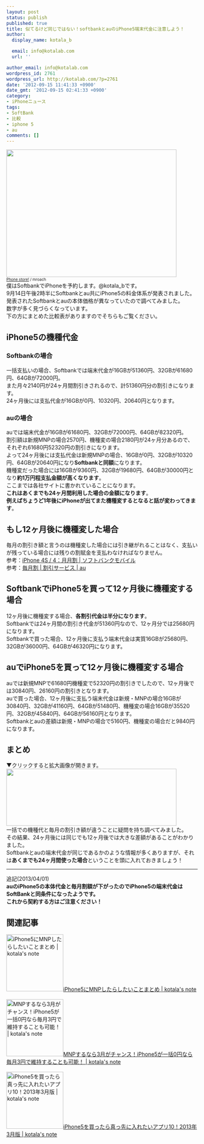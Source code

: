 ```yaml
---
layout: post
status: publish
published: true
title: 似てるけど同じではない！softbankとauのiPhone5端末代金に注意しよう！
author:
  display_name: kotala_b

  email: info@kotalab.com
  url: ''

author_email: info@kotalab.com
wordpress_id: 2761
wordpress_url: http://kotalab.com/?p=2761
date: '2012-09-15 11:41:33 +0900'
date_gmt: '2012-09-15 02:41:33 +0900'
category:
- iPhoneニュース
tags:
- SoftBank
- 比較
- iphone 5
- au
comments: []
---
```

<p><a href="http://kotalab.com/wp-content/uploads/iphone5kakaku_120915.jpg" target="_blank"><img src="http://kotalab.com/wp-content/uploads/iphone5kakaku_120915.jpg" alt="" title="iphone5kakaku_120915" width="448" height="336" class="alignnone size-full wp-image-2769" /></a><br />
<span style="font-size:10px;"><a href="http://www.flickr.com/photos/mroach/2436379822/" target="_blank">Phone store!</a> / mroach</span><br />
僕はSoftbankでiPhoneを予約します。@kotala_bです。<br />
9月14日午後2時半にSoftbankとau共にiPhone5の料金体系が発表されました。<br />
発表されたSoftbankとauの本体価格が異なっていたので調べてみました。<br />
数字が多く見づらくなっています。<br />
下の方にまとめた比較表がありますのでそちらもご覧ください。<br />
<!--more--></p>
<h2>iPhone5の機種代金</h2>
<h3>Softbankの場合</h3>
<p>一括支払いの場合、Softbankでは端末代金が16GBが51360円、32GBが61680円、64GBが72000円。<br />
また月々2140円が24ヶ月間割引きされるので、計51360円分の割引きになります。<br />
24ヶ月後には支払代金が16GBが0円、10320円、20640円となります。</p>
<h3>auの場合</h3>
<p>auでは端末代金が16GBが61680円、32GBが72000円、64GBが82320円。<br />
割引額は新規MNPの場合2570円、機種変の場合2180円が24ヶ月分あるので、それぞれ61680円52320円の割引きになります。<br />
よって24ヶ月後には支払代金は新規MNPの場合、16GBが0円、32GBが10320円、64GBが20640円になり<strong>Softbankと同額</strong>になります。<br />
機種変だった場合には16GBが9360円、32GBが19680円、64GBが30000円となり<strong>約1万円程支払金額が高くなります</strong>。<br />
ここまでは各社サイトに書かれていることになります。<br />
<strong>これはあくまでも24ヶ月間利用した場合の金額になります</strong>。<br />
<strong>例えばちょうど1年後にiPhoneが出てまた機種変するとなると話が変わってきます</strong>。</p>
<h2>もし12ヶ月後に機種変した場合</h2>
<p>毎月の割引き額と言うのは機種変した場合には引き継がれることはなく、支払いが残っている場合には残りの割賦金を支払わなければなりません。<br />
参考：<a href="http://mb.softbank.jp/mb/iphone/price_plan/super_bonus/" target="_blank">iPhone 4S / 4：月月割 | ソフトバンクモバイル</a><br />
参考：<a href="http://www.au.kddi.com/ryokin_waribiki/waribiki/maitukiwari/index.html" target="_blank">毎月割 | 割引サービス | au</a></p>
<h2>SoftbankでiPhone5を買って12ヶ月後に機種変する場合</h2>
<p>12ヶ月後に機種変する場合、<strong>各割引代金は半分になります</strong>。<br />
Softbankでは24ヶ月間の割引き代金が51360円なので、12ヶ月分では25680円になります。<br />
Softbankで買った場合、12ヶ月後に支払う端末代金は実質16GBが25680円、32GBが36000円、64GBが46320円になります。</p>
<h2>auでiPhone5を買って12ヶ月後に機種変する場合</h2>
<p>auでは新規MNPで61680円機種変で52320円の割引きでしたので、12ヶ月後では30840円、26160円の割引きとなります。<br />
auで買った場合、12ヶ月後に支払う端末代金は新規・MNPの場合16GBが30840円、32GBが41160円、64GBが51480円、機種変の場合16GBが35520円、32GBが45840円、64GBが56160円となります。<br />
Softbankとauの差額は新規・MNPの場合で5160円、機種変の場合だと9840円になります。</p>
<h2>まとめ</h2>
<p>▼クリックすると拡大画像が開きます。<br />
<a href="http://kotalab.com/wp-content/uploads/iPhone5kakaku_120915_01.jpg" target="_blank"><img src="http://kotalab.com/wp-content/uploads/iPhone5kakaku_120915_01.jpg" alt="" title="iPhone5kakaku_120915_01" width="448" height="150" class="alignnone size-full wp-image-2765" /></a><br />
一括での機種代と毎月の割引き額が違うことに疑問を持ち調べてみました。<br />
その結果、24ヶ月後には同じでも12ヶ月後では大きな差額があることがわかりました。<br />
Softbankとauの端末代金が同じであるかのような情報が多くありますが、それは<strong>あくまでも24ヶ月間使った場合</strong>ということを頭に入れておきましょう！</p>
<hr>
<p>追記(2013/04/01)<br />
<strong>auのiPhone5の本体代金と毎月割額が下がったのでiPhone5の端末代金はSoftBankと同条件になったようです。<br />
これから契約する方はご注意ください！</strong></p>
<h2 class="rele">関連記事</h2>
<p><a href="http://kotalab.com/mnp-iphone5" target="_blank"><img  class="alignleft" src="http://kotalab.com/wp-content/uploads/slooProImg_20130327212701.jpg" alt="iPhone5にMNPしたらしたいことまとめ | kotala's note" width="150" /></a><a href="http://kotalab.com/mnp-iphone5" target="_blank">iPhone5にMNPしたらしたいことまとめ | kotala's note</a><br style="clear:both;" /><br />
<a href="http://kotalab.com/mnp-march" target="_blank"><img  class="alignleft" src="http://kotalab.com/wp-content/uploads/iphoneandroid_120720.jpg" alt="MNPするなら3月がチャンス！iPhone5が一括0円なら毎月3円で維持することも可能！ | kotala's note" width="150" /></a><a href="http://kotalab.com/mnp-march" target="_blank">MNPするなら3月がチャンス！iPhone5が一括0円なら毎月3円で維持することも可能！ | kotala's note</a><br style="clear:both;" /><br />
<a href="http://kotalab.com/iphone5-first10app" target="_blank"><img  class="alignleft" src="http://kotalab.com/wp-content/uploads/iPhone5app_130318-448x250.jpg" alt="iPhone5を買ったら真っ先に入れたいアプリ10！2013年3月版 | kotala's note" width="150" /></a><a href="http://kotalab.com/iphone5-first10app" target="_blank">iPhone5を買ったら真っ先に入れたいアプリ10！2013年3月版 | kotala's note</a><br style="clear:both;" /></p>
